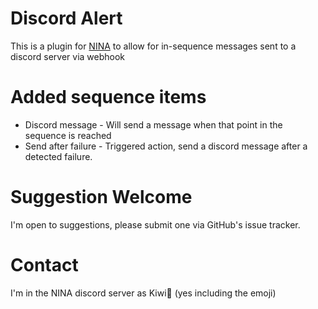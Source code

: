 ﻿# Discord Alert

This is a plugin for [NINA](https://nighttime-imaging.eu) to allow for in-sequence messages sent to a discord server via webhook

# Added sequence items

- Discord message - Will send a message when that point in the sequence is reached
- Send after failure - Triggered action, send a discord message after a detected failure.

# Suggestion Welcome

I'm open to suggestions, please submit one via GitHub's issue tracker.

# Contact

I'm in the NINA discord server as Kiwi🥝 (yes including the emoji) 

